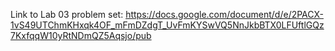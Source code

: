 Link to Lab 03 problem set:
https://docs.google.com/document/d/e/2PACX-1vS49UTChmKHxqk4OF_mFmDZdgT_UvFmKYSwVQ5NnJkbBTX0LFUftlGQz7KxfqqW10yRtNDmQZ5Aqsjo/pub 